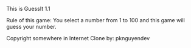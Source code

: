 This is GuessIt 1.1

Rule of this game:
You select a number from 1 to 100 and this game will guess your number.

Copyright somewhere in Internet
Clone by: pknguyendev
